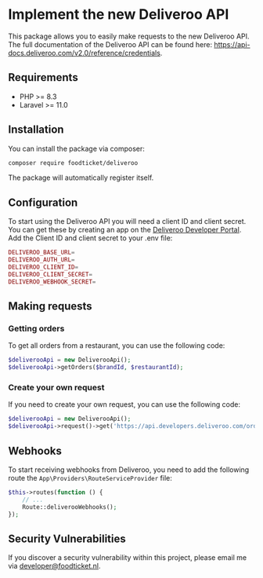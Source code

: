 # Implement the new Deliveroo API
This package allows you to easily make requests to the new Deliveroo API. The full documentation of the Deliveroo API can be found here: https://api-docs.deliveroo.com/v2.0/reference/credentials.

## Requirements

- PHP >= 8.3
- Laravel >= 11.0

## Installation

You can install the package via composer:

```bash
composer require foodticket/deliveroo
```

The package will automatically register itself.

## Configuration
To start using the Deliveroo API you will need a client ID and client secret. You can get these by creating an app on the [Deliveroo Developer Portal](https://developers.deliveroo.com/dashboard).
Add the Client ID and client secret to your .env file:
```php
DELIVEROO_BASE_URL=
DELIVEROO_AUTH_URL=
DELIVEROO_CLIENT_ID=
DELIVEROO_CLIENT_SECRET=
DELIVEROO_WEBHOOK_SECRET=
```

## Making requests
### Getting orders
To get all orders from a restaurant, you can use the following code:
```php
$deliverooApi = new DeliverooApi();
$deliverooApi->getOrders($brandId, $restaurantId);
```

### Create your own request
If you need to create your own request, you can use the following code:
```php
$deliverooApi = new DeliverooApi();
$deliverooApi->request()->get('https://api.developers.deliveroo.com/order/v1/integrator/brands/{$brand_id}/sites-config');
```

## Webhooks
To start receiving webhooks from Deliveroo, you need to add the following route the `App\Providers\RouteServiceProvider` file:
```php
$this->routes(function () {
    // ...
    Route::deliverooWebhooks();
});
```

## Security Vulnerabilities

If you discover a security vulnerability within this project, please email me via [developer@foodticket.nl](mailto:developer@foodticket.nl).

